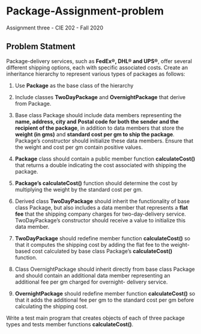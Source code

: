 # Package-Assignment-problem
Assignment three - CIE 202 - Fall 2020

## Problem Statment


Package-delivery services, such as **FedEx®, DHL® and UPS®**, offer several different shipping
options, each with specific associated costs. Create an inheritance hierarchy to represent various
types of packages as follows:
1. Use **Package** as the base class of the hierarchy
2. Include classes **TwoDayPackage** and **OvernightPackage** that derive from Package.
3. Base class Package should include data members representing the **name, address, city and**
**Postal code for both the sender and the recipient of the package**, in addition to data members
that store the **weight (in gms)** and **standard cost per gm to ship the package**. Package’s
constructor should initialize these data members. Ensure that the weight and cost per gm
contain positive values.
4. **Package** class should contain a public member function **calculateCost()** that returns a double
indicating the cost associated with shipping the package.
5. **Package’s calculateCost()** function should determine the cost by multiplying the weight by
the standard cost per gm.
6. Derived class **TwoDayPackage** should inherit the functionality of base class Package, but
also includes a data member that represents a **flat fee** that the shipping company charges for
two-day-delivery service. TwoDayPackage’s constructor should receive a value to initialize
this data member.
7. **TwoDayPackage** should redefine member function **calculateCost()** so that it computes the
shipping cost by adding the flat fee to the weight-based cost calculated by base class Package’s
**calculateCost()** function.
8. Class OvernightPackage should inherit directly from base class Package and should contain
an additional data member representing an additional fee per gm charged for overnight-
delivery service.

9. **OvernightPackage** should redefine member function **calculateCost()** so that it adds the
additional fee per gm to the standard cost per gm before calculating the shipping cost.


Write a test main program that creates objects of each of three package types and tests member
functions **calculateCost()**.
